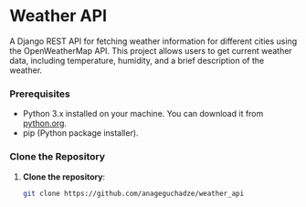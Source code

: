 # Weather API

A Django REST API for fetching weather information for different cities using the OpenWeatherMap API. This project allows users to get current weather data, including temperature, humidity, and a brief description of the weather.


### Prerequisites

- Python 3.x installed on your machine. You can download it from [python.org](https://www.python.org/downloads/).
- pip (Python package installer).

### Clone the Repository

1. **Clone the repository**:
   ```bash
   git clone https://github.com/anageguchadze/weather_api
